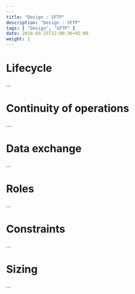 ```yaml
---
---
title: "Design : SFTP"
description: "Design : SFTP"
tags: [ "Design", "SFTP" ]
date: 2018-03-25T22:00:36+02:00
weight: 1
---
```

# Lifecycle 

...

# Continuity of operations

....

# Data exchange

...

# Roles 

...

# Constraints

...

# Sizing

...